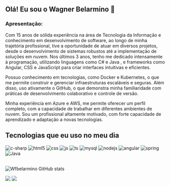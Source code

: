 ## Olá! Eu sou o Wagner Belarmino  👋

### Apresentação:
Com 15 anos de sólida experiência na área de Tecnologia da Informação e conhecimento em desenvolvimento de software, ao longo de minha trajetória profissional, tive a oportunidade de atuar em diversos projetos, desde o desenvolvimento de sistemas robustos até a implementação de soluções em nuvem. Nos últimos 3 anos, tenho me dedicado intensamente à programação, utilizando linguagens como C# e Java , e frameworks como Angular, CSS e JavaScript para criar interfaces intuitivas e eficientes.

Possuo conhecimento em tecnologias, como Docker e Kubernetes, o que me permite construir e gerenciar infraestruturas escaláveis e seguras. Além disso, uso ativamente o GitHub, o que demonstra minha familiaridade com práticas de desenvolvimento colaborativo e controle de versão.

Minha experiência em Azure e AWS, me permite oferecer um perfil completo, com a capacidade de trabalhar em diferentes ambientes de nuvem. Sou um profissional altamente motivado, com forte capacidade de aprendizado e adaptação a novas tecnologias.


## Tecnologias que eu uso no meu dia
<div style="display: inline_block">
  <img align="center" alt="c-sharp" src="https://img.shields.io/badge/C%23-239120?style=for-the-badge&logo=c-sharp&logoColor=white" />
  <img align="center" alt="html5" src="https://img.shields.io/badge/HTML5-E34F26?style=for-the-badge&logo=html5&logoColor=white" />
  <img align="center" alt="css" src="https://img.shields.io/badge/CSS3-1572B6?style=for-the-badge&logo=css3&logoColor=white" />
  <img align="center" alt="js" src="https://img.shields.io/badge/JavaScript-F7DF1E?style=for-the-badge&logo=javascript&logoColor=black" />
  <img align="center" alt="ts" src="https://img.shields.io/badge/TypeScript-007ACC?style=for-the-badge&logo=typescript&logoColor=white" />
  <img align="center" alt="mysql" src="https://img.shields.io/badge/MySQL-00000F?style=for-the-badge&logo=mysql&logoColor=white" />
  <img align="center" alt="nodejs" src="https://img.shields.io/badge/Node.js-43853D?style=for-the-badge&logo=node.js&logoColor=white" />
  <img align="center" alt="angular" src="https://img.shields.io/badge/Angular-DD0031?style=for-the-badge&logo=angular&logoColor=white" />
  <img align="center" alt="spring" src="https://img.shields.io/badge/Spring-6DB33F?style=for-the-badge&logo=spring&logoColor=white" />
  <img align="center" alt="Java" src="https://img.shields.io/badge/Java-ED8B00?style=for-the-badge&logo=openjdk&logoColor=white" />
  
</div><br/>

![Wfbelarmino GitHub stats](https://github-readme-stats.vercel.app/api?username=wfbelarmino&theme=transparent&show_icons=true)

<div> 
  <a href = "mailto:wfbelarmino@gmail.com"><img src="https://img.shields.io/badge/-Gmail-%23333?style=for-the-badge&logo=gmail&logoColor=white" target="_blank"></a>
  <a href="https://www.linkedin.com/in/wagner-ferreira-dos-s-belarmino-souza-71416261" target="_blank"><img src="https://img.shields.io/badge/-LinkedIn-%230077B5?style=for-the-badge&logo=linkedin&logoColor=white" target="_blank"></a> 
  
</div>


